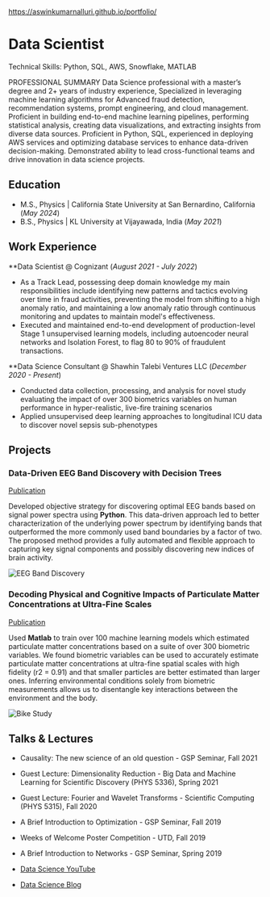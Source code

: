 https://aswinkumarnalluri.github.io/portfolio/

# Data Scientist
Technical Skills: Python, SQL, AWS, Snowflake, MATLAB

PROFESSIONAL SUMMARY 
Data Science professional with a master’s degree and 2+ years of industry experience, Specialized in leveraging machine learning algorithms for Advanced fraud detection, recommendation systems, prompt engineering, and cloud management. Proficient in building end-to-end machine learning pipelines, performing statistical analysis, creating data visualizations, and extracting insights from diverse data sources. Proficient in Python, SQL, experienced in deploying AWS services and optimizing database services to enhance data-driven decision-making. Demonstrated ability to lead cross-functional teams and drive innovation in data science projects.


## Education								       		
- M.S., Physics	| California State University at San Bernardino, California (_May 2024_)	 			        		
- B.S., Physics | KL University at Vijayawada, India (_May 2021_)

## Work Experience
**Data Scientist @ Cognizant (_August 2021 - July 2022_)
- As a Track Lead, possessing deep domain knowledge my main responsibilities include identifying new patterns and tactics evolving over time in fraud activities, preventing the model from shifting to a high anomaly ratio, and maintaining a low anomaly ratio through continuous monitoring and updates to maintain model's effectiveness.
- Executed and maintained end-to-end development of production-level Stage 1 unsupervised learning models, including autoencoder neural networks and Isolation Forest, to flag 80 to 90% of fraudulent transactions.

**Data Science Consultant @ Shawhin Talebi Ventures LLC (_December 2020 - Present_)
- Conducted data collection, processing, and analysis for novel study evaluating the impact of over 300 biometrics variables on human performance in hyper-realistic, live-fire training scenarios
- Applied unsupervised deep learning approaches to longitudinal ICU data to discover novel sepsis sub-phenotypes

## Projects
### Data-Driven EEG Band Discovery with Decision Trees
[Publication](https://www.mdpi.com/1424-8220/22/8/3048)

Developed objective strategy for discovering optimal EEG bands based on signal power spectra using **Python**. This data-driven approach led to better characterization of the underlying power spectrum by identifying bands that outperformed the more commonly used band boundaries by a factor of two. The proposed method provides a fully automated and flexible approach to capturing key signal components and possibly discovering new indices of brain activity.

![EEG Band Discovery](/assets/img/eeg_band_discovery.jpeg)

### Decoding Physical and Cognitive Impacts of Particulate Matter Concentrations at Ultra-Fine Scales
[Publication](https://www.mdpi.com/1424-8220/22/11/4240)

Used **Matlab** to train over 100 machine learning models which estimated particulate matter concentrations based on a suite of over 300 biometric variables. We found biometric variables can be used to accurately estimate particulate matter concentrations at ultra-fine spatial scales with high fidelity (r2 = 0.91) and that smaller particles are better estimated than larger ones. Inferring environmental conditions solely from biometric measurements allows us to disentangle key interactions between the environment and the body.

![Bike Study](/assets/img/bike_study.jpeg)

## Talks & Lectures
- Causality: The new science of an old question - GSP Seminar, Fall 2021
- Guest Lecture: Dimensionality Reduction - Big Data and Machine Learning for Scientific Discovery (PHYS 5336), Spring 2021
- Guest Lecture: Fourier and Wavelet Transforms - Scientific Computing (PHYS 5315), Fall 2020
- A Brief Introduction to Optimization - GSP Seminar, Fall 2019
- Weeks of Welcome Poster Competition - UTD, Fall 2019
- A Brief Introduction to Networks - GSP Seminar, Spring 2019

- [Data Science YouTube](https://www.youtube.com/channel/UCa9gErQ9AE5jT2DZLjXBIdA)

- [Data Science Blog](https://medium.com/@shawhin)
